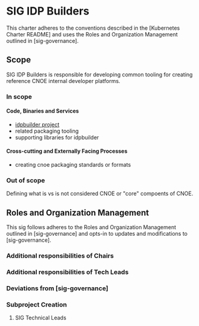 # SIG IDP Builders

This charter adheres to the conventions described in the [Kubernetes Charter README] and uses
the Roles and Organization Management outlined in [sig-governance].

## Scope

SIG IDP Builders is responsible for developing common tooling for creating reference CNOE internal developer platforms.

### In scope

#### Code, Binaries and Services

- [idpbuilder project](https://github.com/cnoe-io/idpbuilder)
- related packaging tooling
- supporting libraries for idpbuilder

#### Cross-cutting and Externally Facing Processes

- creating cnoe packaging standards or formats

### Out of scope

Defining what is vs is not considered CNOE or "core" compoents of CNOE.

## Roles and Organization Management

This sig follows adheres to the Roles and Organization Management outlined in [sig-governance]
and opts-in to updates and modifications to [sig-governance].

### Additional responsibilities of Chairs


### Additional responsibilities of Tech Leads


### Deviations from [sig-governance]


### Subproject Creation

1. SIG Technical Leads
